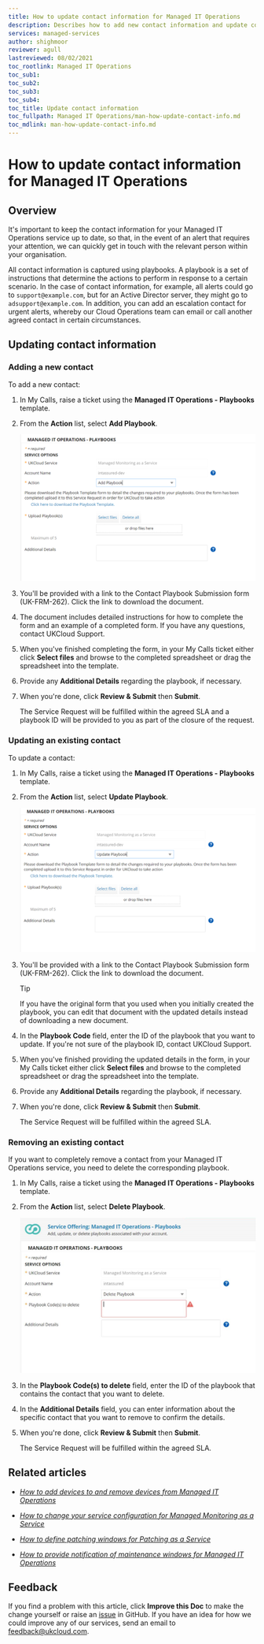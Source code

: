 ```yaml
---
title: How to update contact information for Managed IT Operations
description: Describes how to add new contact information and update contact information for Managed IT Operations using playbooks
services: managed-services
author: shighmoor
reviewer: agull
lastreviewed: 08/02/2021
toc_rootlink: Managed IT Operations
toc_sub1: 
toc_sub2:
toc_sub3:
toc_sub4:
toc_title: Update contact information
toc_fullpath: Managed IT Operations/man-how-update-contact-info.md
toc_mdlink: man-how-update-contact-info.md
---
```


# How to update contact information for Managed IT Operations

## Overview

It's important to keep the contact information for your Managed IT Operations service up to date, so that, in the event of an alert that requires your attention, we can quickly get in touch with the relevant person within your organisation.

All contact information is captured using playbooks. A playbook is a set of instructions that determine the actions to perform in response to a certain scenario. In the case of contact information, for example, all alerts could go to `support@example.com`, but for an Active Director server, they might go to `adsupport@example.com`. In addition, you can add an escalation contact for urgent alerts, whereby our Cloud Operations team can email or call another agreed contact in certain circumstances.

## Updating contact information

### Adding a new contact

To add a new contact:

1. In My Calls, raise a ticket using the **Managed IT Operations - Playbooks** template.

2. From the **Action** list, select **Add Playbook**.

   ![Add Playbook](images/man-add-playbook.png)

3. You'll be provided with a link to the Contact Playbook Submission form (UK-FRM-262). Click the link to download the document.

4. The document includes detailed instructions for how to complete the form and an example of a completed form. If you have any questions, contact UKCloud Support.

5. When you've finished completing the form, in your My Calls ticket either click **Select files** and browse to the completed spreadsheet or drag the spreadsheet into the template.

6. Provide any **Additional Details** regarding the playbook, if necessary.

7. When you're done, click **Review & Submit** then **Submit**.

   The Service Request will be fulfilled within the agreed SLA and a playbook ID will be provided to you as part of the closure of the request.

### Updating an existing contact

To update a contact:

1. In My Calls, raise a ticket using the **Managed IT Operations - Playbooks** template.

2. From the **Action** list, select **Update Playbook**.

   ![Update Playbook](images/man-update-playbook.png)

3. You'll be provided with a link to the Contact Playbook Submission form (UK-FRM-262). Click the link to download the document.

   > [!TIP]
   > If you have the original form that you used when you initially created the playbook, you can edit that document with the updated details instead of downloading a new document.

4. In the **Playbook Code** field, enter the ID of the playbook that you want to update. If you're not sure of the playbook ID, contact UKCloud Support.

5. When you've finished providing the updated details in the form, in your My Calls ticket either click **Select files** and browse to the completed spreadsheet or drag the spreadsheet into the template.

6. Provide any **Additional Details** regarding the playbook, if necessary.

7. When you're done, click **Review & Submit** then **Submit**.

   The Service Request will be fulfilled within the agreed SLA.

### Removing an existing contact

If you want to completely remove a contact from your Managed IT Operations service, you need to delete the corresponding playbook.

1. In My Calls, raise a ticket using the **Managed IT Operations - Playbooks** template.

2. From the **Action** list, select **Delete Playbook**.

   ![Delete Playbook](images/man-delete-playbook.png)

3. In the **Playbook Code(s) to delete** field, enter the ID of the playbook that contains the contact that you want to delete.

4. In the **Additional Details** field, you can enter information about the specific contact that you want to remove to confirm the details.

5. When you're done, click **Review & Submit** then **Submit**.

   The Service Request will be fulfilled within the agreed SLA.

## Related articles

- [*How to add devices to and remove devices from Managed IT Operations*](man-how-add-remove-device.md)

- [*How to change your service configuration for Managed Monitoring as a Service*](man-monitoring-how-change-config.md)

- [*How to define patching windows for Patching as a Service*](man-patching-how-define-window.md)

- [*How to provide notification of maintenance windows for Managed IT Operations*](man-how-notify-maintenance.md)

## Feedback

If you find a problem with this article, click **Improve this Doc** to make the change yourself or raise an [issue](https://github.com/UKCloud/documentation/issues) in GitHub. If you have an idea for how we could improve any of our services, send an email to <feedback@ukcloud.com>.
